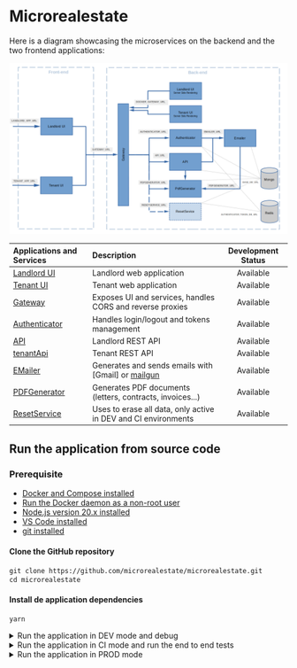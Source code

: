 # Microrealestate

Here is a diagram showcasing the microservices on the backend and the two frontend applications:

[<img src="./pictures/overview.png" alt="drawing" width="770"/>](./pictures/overview.png)

| Applications and Services                  | Description                                                                    | Development Status |
| :----------------------------------------- | :----------------------------------------------------------------------------- | :----------------: |
| [Landlord UI](../webapps/landlord)         | Landlord web application                                                       |     Available      |
| [Tenant UI](../webapps/tenant)             | Tenant web application                                                         |     Available      |
| [Gateway](../services/gateway)             | Exposes UI and services, handles CORS and reverse proxies                      |     Available      |
| [Authenticator](../services/authenticator) | Handles login/logout and tokens management                                     |     Available      |
| [API](../services/api)                     | Landlord REST API                                                              |     Available      |
| [tenantApi](../services/tenantapi)         | Tenant REST API                                                                |     Available      |
| [EMailer](../services/emailer)             | Generates and sends emails with [Gmail] or [mailgun](https://www.mailgun.com/) |     Available      |
| [PDFGenerator](../services/pdfgenerator)   | Generates PDF documents (letters, contracts, invoices...)                      |     Available      |
| [ResetService](../services/resetservice)   | Uses to erase all data, only active in DEV and CI environments                 |     Available      |

## Run the application from source code

### Prerequisite

- [Docker and Compose installed](https://docs.docker.com/compose/install/)
- [Run the Docker daemon as a non-root user](https://docs.docker.com/engine/security/rootless)
- [Node.js version 20.x installed](https://nodejs.org/en/download/package-manager)
- [VS Code installed](https://code.visualstudio.com/)
- [git installed](https://git-scm.com/downloads)

#### Clone the GitHub repository

```shell
git clone https://github.com/microrealestate/microrealestate.git
cd microrealestate
```

#### Install de application dependencies

```shell
yarn
```

<details>
<summary>Run the application in DEV mode and debug</summary>

**Start in DEV mode**

```shell
yarn dev
```

The logs of the different services will be visible in the console during the exection of the application.

Also, end to end tests (Cypress tests) can be executed while the application runs in DEV mode. See the next section to knwow how to run the e2e command.

**Debug**
To access the debug functionality in VS Code, navigate to the debug bar located within the IDE.

![Activity Bar](./pictures/vscode-debugbar.png)

Next, attach the debugger to the service you wish to debug. This will enable you to step through the code and inspect variables, making it easier to identify and resolve any issues.

- Docker: Attach to Gateway
- Docker: Attach to Authenticator
- Docker: Attach to API
- Docker: Attach to Emailer
- Docker: Attach to PdfGenerator
- Docker: Attach to ResetService

[For more information about VS Code debugging](https://code.visualstudio.com/Docs/editor/debugging#_debug-actions)
</details>

<details>
<summary>Run the application in CI mode and run the end to end tests</summary>

**Build**

```shell
yarn build
```

**Start in CI mode**

```shell
yarn ci
```

No logs will be shown in the terminal during the execution. You can use the [docker logs](https://docs.docker.com/reference/cli/docker/container/logs) command to get the container logs.
Any changes in the source code requires to rebuild the application.

**Execute the end to end tests (Cypress tests)**

- Like in the CI/CD workflow

```shell
yarn e2e:ci
```

- With the browser visible during the tests

```shell
yarn e2e:run
```

- With the Cypress UI

```shell
yarn e2e:open
```

**Stop the application**

```shell
yarn stop
```
</details>

<details>
<summary>Run the application in PROD mode</summary>

**Build**

```shell
yarn build
```

**Start in PROD mode**

```shell
yarn start
```

You can use the [docker logs](https://docs.docker.com/reference/cli/docker/container/logs) command to get the container logs.
Any changes in the source code requires to rebuild the application.

**Stop the application**

```shell
yarn stop
```
</details>